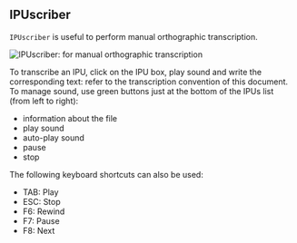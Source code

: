 ## IPUscriber

`IPUscriber` is useful to perform manual orthographic transcription.

![IPUscriber: for manual orthographic transcription](./etc/screenshots/IPUscriber.png)

To transcribe an IPU, click on the IPU box, play sound and write 
the corresponding text: refer to the transcription convention of 
this document.
To manage sound, use green buttons just at the bottom of the IPUs 
list (from left to right):

- information about the file
- play sound
- auto-play sound
- pause
- stop

The following keyboard shortcuts can also be used:

- TAB: Play
- ESC: Stop
- F6: Rewind
- F7: Pause
- F8: Next
